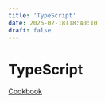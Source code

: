 ```yaml
---
title: 'TypeScript'
date: 2025-02-18T18:40:10
draft: false
---
```


# TypeScript

[Cookbook](TypeScript%20ca2b6510e8bf4dd7aa24b2fcbd015fbe/Cookbook%20a71251bf097c4f6d8e0d547da0be4871.md)
